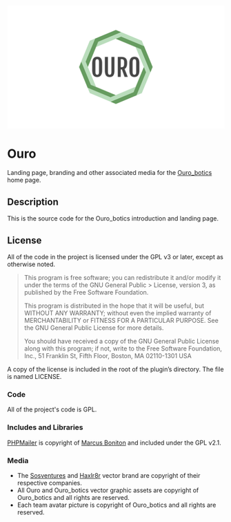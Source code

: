![The Ouro\_botics logo](/ouro.jpg?raw=true 'Ouro\_botics')

# Ouro
Landing page, branding and other associated media for the [Ouro\_botics](http://www.ouro-botics.com) home page.

## Description
This is the source code for the Ouro\_botics introduction and landing page.

## License
All of the code in the project is licensed under the GPL v3 or later, except as otherwise noted.

> This program is free software; you can redistribute it and/or modify it under the terms of the GNU General Public > License, version 3, as published by the Free Software Foundation.
> 
>This program is distributed in the hope that it will be useful, but WITHOUT ANY WARRANTY; without even the implied warranty of MERCHANTABILITY or FITNESS FOR A PARTICULAR PURPOSE. See the GNU General Public License for more details.
> 
> You should have received a copy of the GNU General Public License along with this program; if not, write to the Free Software Foundation, Inc., 51 Franklin St, Fifth Floor, Boston, MA 02110-1301 USA

A copy of the license is included in the root of the plugin’s directory. The file is named LICENSE.

### Code 
All of the project's code is GPL. 

### Includes and Libraries 
[PHPMailer](https://github.com/PHPMailer/PHPMailer) is copyright of [Marcus Boniton](https://github.com/Synchro) and included under the GPL v2.1.

### Media
* The [Sosventures](http://www.sosventures.com) and [Haxlr8r](http://www.haxlr8r.com) vector brand are copyright of their respective companies.
* All Ouro and Ouro\_botics vector graphic assets are copyright of Ouro\_botics and all rights are reserved.
* Each team avatar picture is copyright of Ouro\_botics and all rights are reserved. 

